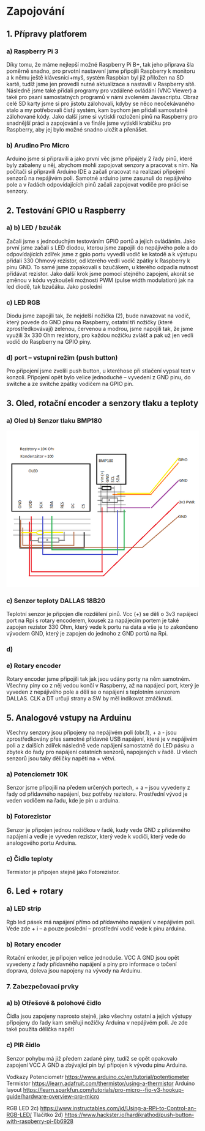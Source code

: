 
# Zapojování

## 1. Přípravy platforem

### a) Raspberry Pi 3
Díky tomu, že máme nejlepší možné Raspberry Pi B+, tak jeho příprava šla poměrně snadno, pro prvotní nastavení jsme připojili Raspberry k monitoru a k němu ještě klávesnici+myš, systém Raspbian byl již přiložen na SD kartě, tudíž jsme jen provedli nutné aktualizace a nastavili v Raspberry sítě. Následně jsme také přidali programy pro vzdálené ovládání (VNC Viewer) a také pro psaní samostatných programů v námi zvoleném Javascriptu. Obraz celé SD karty jsme si pro jistotu zálohovali, kdyby se něco neočekávaného stalo a my potřebovali čistý systém, kam bychom jen přidali samostatně zálohované kódy. Jako další jsme si vytiskli rozložení pinů na Raspberry pro snadnější práci a zapojování a ve finále jsme vytiskli krabičku pro Raspberry, aby jej bylo možné snadno uložit a přenášet.
### b) Arudino Pro Micro
Arduino jsme si připravili a jako první věc jsme připájely 2 řady pinů, které byly zabaleny u něj, abychom mohli zapojovat senzory a pracovat s ním. Na počítači si připravili Arduino IDE a začali pracovat na realizaci připojení senzorů na nepájivém poli. Samotné arduino jsme zasunuli do nepájivého pole a v řadách odpovídajících pinů začali zapojovat vodiče pro práci se senzory.

## 2. Testování GPIO u Raspberry

### a) b) LED / bzučák
Začali jsme s jednoduchým testováním GPIO portů a jejich ovládáním. Jako první jsme začali s LED diodou, kterou jsme zapojili do nepájivého pole a do odpovídajících zdířek jsme z gpio portu vyvedli vodič ke katodě a k výstupu přidali 330 Ohmový rezistor, od kterého vedli vodič zpátky k Raspberry k pinu GND. To samé jsme zopakovali s bzučákem, u kterého odpadla nutnost přidávat rezistor. Jako další krok jsme pomocí stejného zapojení, akorát se změnou v kódu vyzkoušeli možnosti PWM (pulse width modulation) jak na led diodě, tak bzučáku. Jako poslední
### c) LED RGB
Diodu jsme zapojili tak, že nejdelší nožička (2), bude navazovat na vodič, který povede do GND pinu na Raspberry, ostatní tři nožičky (které zprostředkovávají) zelenou, červenou a modrou, jsme napojili tak, že jsme využili 3x 330 Ohm rezistory, pro každou nožičku zvlášť a pak už jen vedli vodič do Raspberry na GPIO piny. 
### d) port – vstupní režim (push button)
Pro připojení jsme zvolili push button, u kteréhose při stlačení vypsal text v konzoli. Připojení opět bylo velice jednoduché – vyvedení z GND pinu,  do switche a ze switche zpátky vodičem na GPIO pin. 
## 3. Oled, rotační encoder a senzory tlaku a teploty

### a) Oled b) Senzor tlaku BMP180
![Alt text](oled_bmp_wiring.png "Zapojení oled a bmp")
 
### c) Senzor teploty DALLAS 18B20
Teplotní senzor je připojen dle rozdělení pinů. Vcc (+) se dělí o 3v3 napájecí port na Rpi s rotary encoderem, kousek za napájecím portem je také zapojen rezistor 330 Ohm, který vede k portu na data a vše je to zakončeno vývodem GND, který je zapojen do jednoho z GND portů na Rpi.
### d) 
### e) Rotary encoder
Rotary encoder jsme připojili tak jak jsou udány porty na něm samotném. Všechny piny co z něj vedou končí v Raspberry, až na napájecí port, který je vyveden z nepájivého pole a dělí se o napájení s teplotním senzorem DALLAS. 
CLK a DT určují strany a SW by měl indikovat zmáčknutí.

## 5. Analogové vstupy na Arduinu
Všechny senzory jsou připojeny na nepájivém poli (obr.1), + a - jsou zprostředkovány přes samotné přídavné USB napájení, které je v nepájivém poli a z dalších zdířek následně vede napájení samostatně do LED pásku a zbytek do řady pro napájení ostatních senzorů, napojených v řadě. 
U všech senzorů jsou taky děličky napětí na + větvi. 

### a) Potenciometr 10K 
Senzor jsme připojili na předem určených portech, + a – jsou vyvedeny z řady od přídavného napájení, bez potřeby rezistoru. Prostřední vývod je veden vodičem na řadu, kde je pin u arduina.
### b) Fotorezistor
Senzor je připojen jednou nožičkou v řadě, kudy vede GND z přídavného napájení a vedle je vyveden rezistor, který vede k vodiči, který vede do analogového portu Arduina.
### c) Čidlo teploty
Termistor je připojen stejně jako Fotorezistor. 

## 6. Led + rotary

### a) LED strip
Rgb led pásek má napájení přímo od přídavného napájení v nepájivém poli. Vede zde + i – a pouze poslední – prostřední vodič vede k pinu arduina.
### b) Rotary encoder
Rotační enkoder, je připojen velice jednoduše. VCC A GND jsou opět vyvedeny z řady přídavného napájení a piny pro informace o točení doprava, doleva jsou napojeny na vývody na Arduinu.

### 7. Zabezpečovací prvky
### a) b) Otřešové & polohové čidlo
Čidla jsou zapojeny naprosto stejně, jako všechny ostatní a jejich výstupy připojeny do řady kam směřují nožičky Arduina v nepájivém poli. Je zde také použita dělička napětí
### c) PIR čidlo 
Senzor pohybu má již předem zadané piny, tudíž se opět opakovalo zapojení VCC A GND a zbývající pin byl připojen k vývodu pinu Arduina.

Vodkazy
Potenciometr
https://www.arduino.cc/en/tutorial/potentiometer
Termistor
https://learn.adafruit.com/thermistor/using-a-thermistor
Arduino layout
https://learn.sparkfun.com/tutorials/pro-micro--fio-v3-hookup-guide/hardware-overview-pro-micro

RGB LED 2c)
https://www.instructables.com/id/Using-a-RPi-to-Control-an-RGB-LED/
Tlačítko 2d)
https://www.hackster.io/hardikrathod/push-button-with-raspberry-pi-6b6928
        
